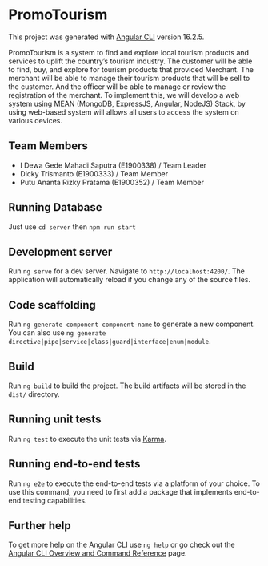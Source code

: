 # PromoTourism

This project was generated with [Angular CLI](https://github.com/angular/angular-cli) version 16.2.5.

PromoTourism is a system to find and explore local tourism products and services to uplift the country’s tourism industry. The customer will be able to find, buy, and explore for tourism products that provided Merchant. The merchant will be able to manage their tourism products that will be sell to the customer. And the officer will be able to manage or review the registration of the merchant. To implement this, we will develop a web system using MEAN (MongoDB, ExpressJS, Angular, NodeJS) Stack, by using web-based system will allows all users to access the system on various devices.

## Team Members

- I Dewa Gede Mahadi Saputra (E1900338) / Team Leader
- Dicky Trismanto (E1900333) / Team Member
- Putu Ananta Rizky Pratama (E1900352) / Team Member

## Running Database

Just use `cd server` then `npm run start`

## Development server

Run `ng serve` for a dev server. Navigate to `http://localhost:4200/`. The application will automatically reload if you change any of the source files.

## Code scaffolding

Run `ng generate component component-name` to generate a new component. You can also use `ng generate directive|pipe|service|class|guard|interface|enum|module`.

## Build

Run `ng build` to build the project. The build artifacts will be stored in the `dist/` directory.

## Running unit tests

Run `ng test` to execute the unit tests via [Karma](https://karma-runner.github.io).

## Running end-to-end tests

Run `ng e2e` to execute the end-to-end tests via a platform of your choice. To use this command, you need to first add a package that implements end-to-end testing capabilities.

## Further help

To get more help on the Angular CLI use `ng help` or go check out the [Angular CLI Overview and Command Reference](https://angular.io/cli) page.
